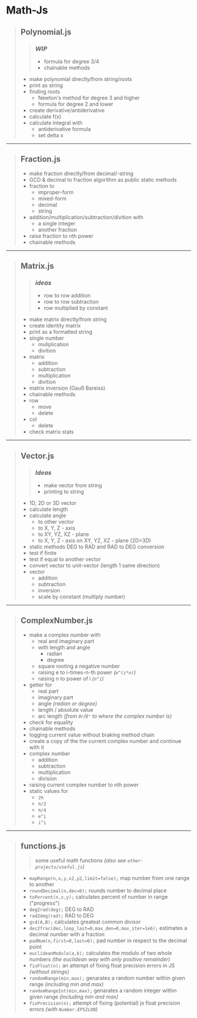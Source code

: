 # Math-Js

> ## Polynomial.js
>
> >
> > ### __*WIP*__
> >
> > + formula for degree 3/4
> > + chainable methods
> >
>
> + make polynomial directly/from string/roots
> + print as string
> + finding roots
>   + Newton's method for degree 3 and higher
>   + formula for degree 2 and lower
> + create derivative/antiderivative
> + calculate f(x)
> + calculate integral with
>   + antiderivative formula
>   + set delta x
>
----
>
> ## Fraction.js
>
> + make fraction directly/from decimal/-string
> + GCD & decimal to fraction algorithm as public static methods
> + fraction to
>   + improper-form
>   + mixed-form
>   + decimal
>   + string
> + addition/multiplication/subtraction/divition with
>   + a single integer
>   + another fraction
> + raise fraction to nth power
> + chainable methods
>
----
>
> ## Matrix.js
>
> >
> > ### __*ideas*__
> >
> > + row to row addition
> > + row to row subtraction
> > + row multiplied by constant
> >
>
> + make matrix directly/from string
> + create identity matrix
> + print as a formatted string
> + single number
>   + muliplication
>   + divition
> + matrix
>   + addition
>   + subtraction
>   + multiplication
>   + divition
> + matrix inversion (Gauß Bareiss)
> + chainable methods
> + row
>   + move
>   + delete
> + col
>   + delete
> + check matrix stats
>
----
>
> ## Vector.js
>
> >
> > ### __*Ideas*__
> >
> > + make vector from string
> > + printing to string
> >
>
> + 1D, 2D or 3D vector
> + calculate length
> + calculate angle
>   + to other vector
>   + to X, Y, Z - axis
>   + to XY, YZ, XZ - plane
>   + to X, Y, Z - axis on XY, YZ, XZ - plane (2D>3D)
> + static methods DEG to RAD and RAD to DEG conversion
> + test if finite
> + test if equal to another vector
> + convert vector to unit-vector (length 1 same direction)
> + vector
>   + addition
>   + subtraction
>   + inversion
>   + scale by constant (multiply number)
>
----
>
> ## ComplexNumber.js
>
> + make a complex number with
>   + real and imaginary part
>   + with length and angle
>     + radian
>     + degree
>   + square rooting a negative number
>   + raising e to i-times-n-th power _(`e^(i*n)`)_
>   + raising n to power of i _(`n^i`)_
> + getter for
>   + real part
>   + imaginary part
>   + angle _(radian or degree)_
>   + length / absolute value
>   + arc length _(from `0r`/`0°` to where the complex number is)_
> + check for equality
> + chainable methods
> + logging current value without braking method chain
> + create a copy of the the current complex number and continue with it
> + complex number
>   + addition
>   + subtraction
>   + multiplication
>   + division
> + raising current complex number to nth power
> + static values for
>   + `2π`
>   + `π/2`
>   + `π/4`
>   + `e^i`
>   + `i^i`
>
----
>
> ## functions.js
>
> > some useful math functions _(also see `other-projects/useful.js`)_
>
> + `mapRange(n,x,y,x2,y2,limit=false);` map number from one range to another
> + `roundDecimal(n,dec=0);` rounds number to decimal place
> + `toPercent(n,x,y);` calculates percent of number in range ("progress")
> + `deg2rad(deg);` DEG to RAD
> + `rad2deg(rad);` RAD to DEG
> + `gcd(A,B);` calculates greatest common divisor
> + `dec2frac(dec,loop_last=0,max_den=0,max_iter=1e6);` estimates a decimal number with a fraction
> + `padNum(n,first=0,last=0);` pad number in respect to the decimal point
> + `euclideanModulo(a,b);` calculates the modulo of two whole numbers _(the euclidean way with only positive remainder)_
> + `fixFloat(n);` an attempt of fixing float precision errors in JS _(without strings)_
> + `randomRange(min,max);` genarates a random number within given range _(including min and max)_
> + `randomRangeInt(min,max);` genarates a random integer within given range _(including min and max)_
> + `fixPrecision(n);` attempt of fixing (potential) js float precision errors _(with `Number.EPSILON`)_
>
